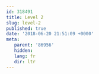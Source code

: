 ```yaml
---
id: 318491
title: Level 2
slug: level-2
published: true
date: '2018-06-20 21:51:09 +0000'
meta:
   parent: '86956'
   hidden: 
   lang: fr
   dir: ltr
---
```


